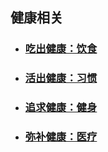 ## 健康相关

- ### [吃出健康：饮食](./饮食相关/) 

- ### [活出健康：习惯](./生活习惯/) 

- ### [追求健康：健身](./健身相关/) 

- ### [弥补健康：医疗](./医疗相关/) 